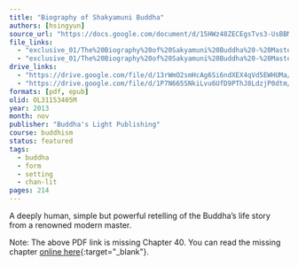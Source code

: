 ```yaml
---
title: "Biography of Shakyamuni Buddha"
authors: [hsingyun]
source_url: "https://docs.google.com/document/d/15HWz48ZECEgsTvs3-UsBBMCEMPB2cLf2NhGOnksoGGY/edit?usp=drivesdk"
file_links:
  - "exclusive_01/The%20Biography%20of%20Sakyamuni%20Buddha%20-%20Master%20Hsing%20Yun.pdf"
  - "exclusive_01/The%20Biography%20of%20Sakyamuni%20Buddha%20-%20Master%20Hsing%20Yun.epub"
drive_links:
  - "https://drive.google.com/file/d/13rWmO2smHcAg6Si6ndXEX4qVd5EWHUMa/view?usp=drivesdk"
  - "https://drive.google.com/file/d/1P7N665SNkiLvu6UfD9PThJ8LdzjP0dtm/view?usp=drivesdk"
formats: [pdf, epub]
olid: OL31153405M
year: 2013
month: nov
publisher: "Buddha's Light Publishing"
course: buddhism
status: featured
tags:
  - buddha
  - form
  - setting
  - chan-lit
pages: 214
---
```


A deeply human, simple but powerful retelling of the Buddha’s life story from a renowned modern master.

Note: The above PDF link is missing Chapter 40. You can read the missing chapter [online here](https://drive.google.com/file/d/1iD19Tw0IV-kUegKBOrlmh1x_rC6H5TZ8/view?usp=drivesdk){:target="_blank"}.
